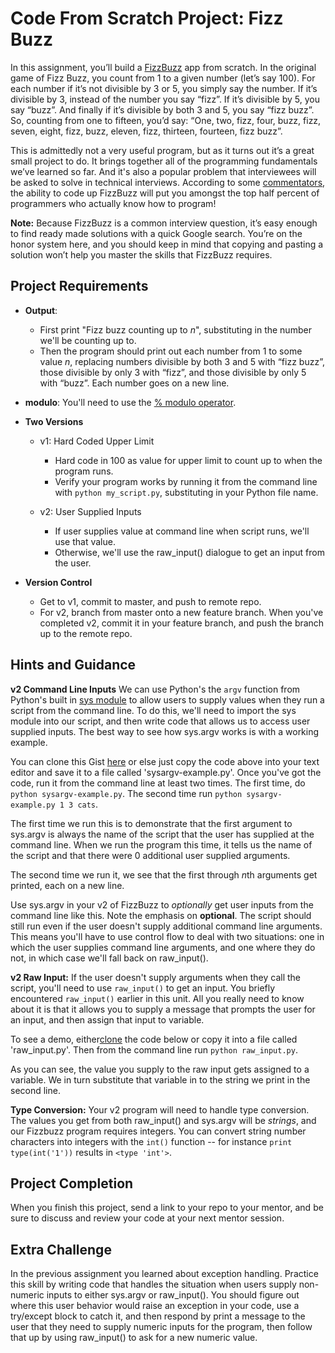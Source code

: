 [//]: <> (author: Benjamin White)
[//]: <> (type: code from scratch)
[//]: <> (time: 180)

# Code From Scratch Project: Fizz Buzz

In this assignment, you’ll build a [FizzBuzz](http://en.wikipedia.org/wiki/Fizz_buzz) app from scratch. In the original game of Fizz Buzz, you count from 1 to a given number (let’s say 100). For each number if it’s not divisible by 3 or 5, you simply say the number. If it’s divisible by 3, instead of the number you say “fizz”. If it’s divisible by 5, you say “buzz”. And finally if it’s divisible by both 3 and 5, you say “fizz buzz”. So, counting from one to fifteen, you’d say: “One, two, fizz, four, buzz, fizz, seven, eight, fizz, buzz, eleven, fizz, thirteen, fourteen, fizz buzz”.

This is admittedly not a very useful program, but as it turns out it’s a great small project to do. It brings together all of the programming fundamentals we’ve learned so far. And it's also a popular problem that interviewees will be asked to solve in technical interviews. According to some [commentators](http://blog.codinghorror.com/why-cant-programmers-program/), the ability to code up FizzBuzz will put you amongst the top half percent of programmers who actually know how to program!

**Note:** Because FizzBuzz is a common interview question, it’s easy enough to find ready made solutions with a quick Google search. You’re on the honor system here, and you should keep in mind that copying and pasting a solution won’t help you master the skills that FizzBuzz requires.

## Project Requirements

- **Output**: 
    -   First print "Fizz buzz counting up to *n*", substituting in the number we'll be counting up to.
    -   Then the program should print out each number from 1 to some value *n*, replacing numbers divisible by both 3 and 5 with “fizz buzz”, those divisible by only 3 with “fizz”, and those divisible by only 5 with “buzz”. Each number goes on a new line.

- **modulo**: You'll need to use the [% modulo operator](http://en.wikibooks.org/wiki/Python_Programming/Operators#Modulo).

- **Two Versions** 
    + v1: Hard Coded Upper Limit
        +   Hard code in 100 as value for upper limit to count up to when the program runs. 
        +   Verify your program works by running it from the command line with `python my_script.py`, substituting in your Python file name. 
     
    + v2: User Supplied Inputs
        * If user supplies value at command line when script runs, we'll use that value.
        * Otherwise, we'll use the raw_input() dialogue to get an input from the user.
        
- **Version Control**
    + Get to v1, commit to master, and push to remote repo. 
    + For v2, branch from master onto a new feature branch. When you've completed v2, commit it in your feature branch, and push the branch up to the remote repo.

## Hints and Guidance

**v2 Command Line Inputs** We can use Python's the `argv` function from Python's built in [sys module](http://effbot.org/librarybook/sys.htm) to allow users to supply values when they run a script from the command line. To do this, we'll need to import the sys module into our script, and then write code that allows us to access user supplied inputs. The best way to see how sys.argv works is with a working example.

<!--  
import sys
 
print "The name of this script is {}".format(sys.argv[0])
print "User supplied {} arguments at run time".format(len(sys.argv))

for arg in sys.argv[1:]:
  print arg

https://gist.github.com/7b4ce0b62c8dfa0b5f5e
-->

You can clone this Gist [here](https://gist.github.com/7b4ce0b62c8dfa0b5f5e.git) or else just copy the code above into your text editor and save it to a file called 'sysargv-example.py'. Once you've got the code, run it from the command line at least two times. The first time, do `python sysargv-example.py`. The second time run `python sysargv-example.py 1 3 cats`.

The first time we run this is to demonstrate that the first argument to sys.argv is always the name of the script that the user has supplied at the command line. When we run the program this time, it tells us the name of the script and that there were 0 additional user supplied arguments. 

The second time we run it, we see that the first through *n*th arguments get printed, each on a new line.

Use sys.argv in your v2 of FizzBuzz to *optionally* get user inputs from the command line like this. Note the emphasis on **optional**. The script should still run even if the user doesn't supply additional command line arguments. This means you'll have to use control flow to deal with two situations: one in which the user supplies command line arguments, and one where they do not, in which case we'll fall back on raw_input().

**v2 Raw Input:** If the user doesn't supply arguments when they call the script, you'll need to use `raw_input()` to get an input. You briefly encountered `raw_input()` earlier in this unit. All you really need to know about it is that it allows you to supply a message that prompts the user for an input, and then assign that input to variable. 

To see a demo, either[clone](https://gist.github.com/f3fe3acfe4e56a86a830.git) the code below or copy it into a file called 'raw_input.py'. Then from the command line run `python raw_input.py`. 
<!-- 
my_input = raw_input("Enter something, yo!")
print my_input 
https://gist.github.com/benjaminEwhite/f3fe3acfe4e56a86a830
-->
As you can see, the value you supply to the raw input gets assigned to a variable. We in turn substitute that variable in to the string we print in the second line.

**Type Conversion:** Your v2 program will need to handle type conversion. The values you get from both raw_input() and sys.argv will be *strings*, and our Fizzbuzz program requires integers. You can convert string number characters into integers with the `int()` function -- for instance `print type(int('1'))` results in `<type 'int'>`. 


## Project Completion

When you finish this project, send a link to your repo to your mentor, and be sure to discuss and review your code at your next mentor session.


## Extra Challenge

In the previous assignment you learned about exception handling. Practice this skill by writing code that handles the situation when users supply non-numeric inputs to either sys.argv or raw_input(). You should figure out where this user behavior would raise an exception in your code, use a try/except block to catch it, and then respond by print a message to the user that they need to supply numeric inputs for the program, then follow that up by using raw_input() to ask for a new numeric value.

